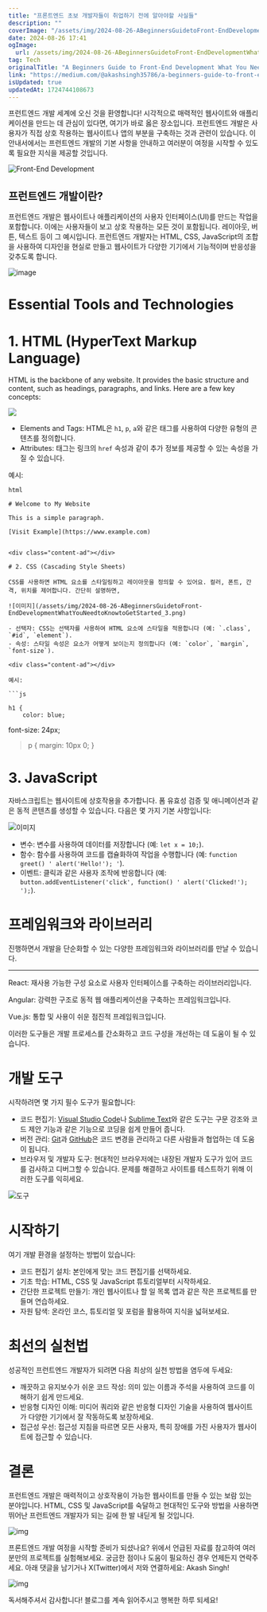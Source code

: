 ```yaml
---
title: "프론트엔드 초보 개발자들이 취업하기 전에 알아야할 사실들"
description: ""
coverImage: "/assets/img/2024-08-26-ABeginnersGuidetoFront-EndDevelopmentWhatYouNeedtoKnowtoGetStarted_0.png"
date: 2024-08-26 17:41
ogImage: 
  url: /assets/img/2024-08-26-ABeginnersGuidetoFront-EndDevelopmentWhatYouNeedtoKnowtoGetStarted_0.png
tag: Tech
originalTitle: "A Beginners Guide to Front-End Development What You Need to Know to Get Started"
link: "https://medium.com/@akashsingh35786/a-beginners-guide-to-front-end-development-what-you-need-to-know-to-get-started-77e439b87ab4"
isUpdated: true
updatedAt: 1724744108673
---
```



프런트엔드 개발 세계에 오신 것을 환영합니다! 시각적으로 매력적인 웹사이트와 애플리케이션을 만드는 데 관심이 있다면, 여기가 바로 옳은 장소입니다. 프런트엔드 개발은 사용자가 직접 상호 작용하는 웹사이트나 앱의 부분을 구축하는 것과 관련이 있습니다. 이 안내서에서는 프런트엔드 개발의 기본 사항을 안내하고 여러분이 여정을 시작할 수 있도록 필요한 지식을 제공할 것입니다.

![Front-End Development](/assets/img/2024-08-26-ABeginnersGuidetoFront-EndDevelopmentWhatYouNeedtoKnowtoGetStarted_0.png)

## 프런트엔드 개발이란?

프런트엔드 개발은 웹사이트나 애플리케이션의 사용자 인터페이스(UI)를 만드는 작업을 포함합니다. 이에는 사용자들이 보고 상호 작용하는 모든 것이 포함됩니다. 레이아웃, 버튼, 텍스트 등이 그 예시입니다. 프런트엔드 개발자는 HTML, CSS, JavaScript의 조합을 사용하여 디자인을 현실로 만들고 웹사이트가 다양한 기기에서 기능적이며 반응성을 갖추도록 합니다.

<div class="content-ad"></div>


![image](/assets/img/2024-08-26-ABeginnersGuidetoFront-EndDevelopmentWhatYouNeedtoKnowtoGetStarted_1.png)

# Essential Tools and Technologies

# 1. HTML (HyperText Markup Language)

HTML is the backbone of any website. It provides the basic structure and content, such as headings, paragraphs, and links. Here are a few key concepts:


<div class="content-ad"></div>

<img src="/assets/img/2024-08-26-ABeginnersGuidetoFront-EndDevelopmentWhatYouNeedtoKnowtoGetStarted_2.png" />

- Elements and Tags: HTML은 ``h1``, ``p``, ``a``와 같은 태그를 사용하여 다양한 유형의 콘텐츠를 정의합니다.
- Attributes: 태그는 링크의 `href` 속성과 같이 추가 정보를 제공할 수 있는 속성을 가질 수 있습니다.

예시:

```html```

<div class="content-ad"></div>

```
# Welcome to My Website

This is a simple paragraph.

[Visit Example](https://www.example.com)


<div class="content-ad"></div>

# 2. CSS (Cascading Style Sheets)

CSS를 사용하면 HTML 요소를 스타일링하고 레이아웃을 정의할 수 있어요. 컬러, 폰트, 간격, 위치를 제어합니다. 간단히 설명하면,

![이미지](/assets/img/2024-08-26-ABeginnersGuidetoFront-EndDevelopmentWhatYouNeedtoKnowtoGetStarted_3.png)

- 선택자: CSS는 선택자를 사용하여 HTML 요소에 스타일을 적용합니다 (예: `.class`, `#id`, `element`).
- 속성: 스타일 속성은 요소가 어떻게 보이는지 정의합니다 (예: `color`, `margin`, `font-size`).

<div class="content-ad"></div>

예시:

```js

h1 {
    color: blue;
```

<div class="content-ad"></div>


font-size: 24px;

> p {
    margin: 10px 0;
}


<div class="content-ad"></div>



# 3. JavaScript

자바스크립트는 웹사이트에 상호작용을 추가합니다. 폼 유효성 검증 및 애니메이션과 같은 동적 콘텐츠를 생성할 수 있습니다. 다음은 몇 가지 기본 사항입니다:

<div class="content-ad"></div>


![이미지](/assets/img/2024-08-26-ABeginnersGuidetoFront-EndDevelopmentWhatYouNeedtoKnowtoGetStarted_4.png)

- 변수: 변수를 사용하여 데이터를 저장합니다 (예: `let x = 10;`).
- 함수: 함수를 사용하여 코드를 캡슐화하여 작업을 수행합니다 (예: `function greet() ' alert('Hello!'); '`).
- 이벤트: 클릭과 같은 사용자 조작에 반응합니다 (예: `button.addEventListener('click', function() ' alert('Clicked!'); ');`).

# 프레임워크와 라이브러리

진행하면서 개발을 단순화할 수 있는 다양한 프레임워크와 라이브러리를 만날 수 있습니다.


<div class="content-ad"></div>

---

React: 재사용 가능한 구성 요소로 사용자 인터페이스를 구축하는 라이브러리입니다.

Angular: 강력한 구조로 동적 웹 애플리케이션을 구축하는 프레임워크입니다.

Vue.js: 통합 및 사용이 쉬운 점진적 프레임워크입니다.

이러한 도구들은 개발 프로세스를 간소화하고 코드 구성을 개선하는 데 도움이 될 수 있습니다.

<div class="content-ad"></div>

# 개발 도구

시작하려면 몇 가지 필수 도구가 필요합니다:

- 코드 편집기: [Visual Studio Code](https://code.visualstudio.com/)나 [Sublime Text](https://www.sublimetext.com/)와 같은 도구는 구문 강조와 코드 제안 기능과 같은 기능으로 코딩을 쉽게 만들어 줍니다.
- 버전 관리: [Git](https://git-scm.com/)과 [GitHub](https://github.com/)은 코드 변경을 관리하고 다른 사람들과 협업하는 데 도움이 됩니다.
- 브라우저 및 개발자 도구: 현대적인 브라우저에는 내장된 개발자 도구가 있어 코드를 검사하고 디버그할 수 있습니다. 문제를 해결하고 사이트를 테스트하기 위해 이러한 도구를 익히세요.

![도구](/assets/img/2024-08-26-ABeginnersGuidetoFront-EndDevelopmentWhatYouNeedtoKnowtoGetStarted_5.png)

<div class="content-ad"></div>

# 시작하기

여기 개발 환경을 설정하는 방법이 있습니다:

- 코드 편집기 설치: 본인에게 맞는 코드 편집기를 선택하세요.
- 기초 학습: HTML, CSS 및 JavaScript 튜토리얼부터 시작하세요.
- 간단한 프로젝트 만들기: 개인 웹사이트나 할 일 목록 앱과 같은 작은 프로젝트를 만들며 연습하세요.
- 자원 탐색: 온라인 코스, 튜토리얼 및 포럼을 활용하여 지식을 넓혀보세요.

# 최선의 실천법

<div class="content-ad"></div>

성공적인 프런트엔드 개발자가 되려면 다음 최상의 실천 방법을 염두에 두세요:

- 깨끗하고 유지보수가 쉬운 코드 작성: 의미 있는 이름과 주석을 사용하여 코드를 이해하기 쉽게 만드세요.
- 반응형 디자인 이해: 미디어 쿼리와 같은 반응형 디자인 기술을 사용하여 웹사이트가 다양한 기기에서 잘 작동하도록 보장하세요.
- 접근성 우선: 접근성 지침을 따르면 모든 사용자, 특히 장애를 가진 사용자가 웹사이트에 접근할 수 있습니다.

# 결론

프런트엔드 개발은 매력적이고 상호작용이 가능한 웹사이트를 만들 수 있는 보람 있는 분야입니다. HTML, CSS 및 JavaScript를 숙달하고 현대적인 도구와 방법을 사용하면 뛰어난 프런트엔드 개발자가 되는 길에 한 발 내딛게 될 것입니다.

<div class="content-ad"></div>

![img](/assets/img/2024-08-26-ABeginnersGuidetoFront-EndDevelopmentWhatYouNeedtoKnowtoGetStarted_6.png)

프론트엔드 개발 여정을 시작할 준비가 되셨나요? 위에서 언급된 자료를 참고하여 여러분만의 프로젝트를 실험해보세요. 궁금한 점이나 도움이 필요하신 경우 언제든지 연락주세요. 아래 댓글을 남기거나 X(Twitter)에서 저와 연결하세요: Akash Singh!

![img](/assets/img/2024-08-26-ABeginnersGuidetoFront-EndDevelopmentWhatYouNeedtoKnowtoGetStarted_7.png)

독서해주셔서 감사합니다! 블로그를 계속 읽어주시고 행복한 하루 되세요!